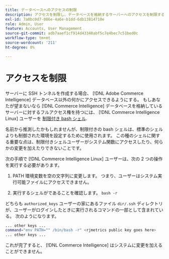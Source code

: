 ```yaml
---
title: データベースへのアクセスの制限
description: アクセスを制限し、データベースを格納するサーバーへのアクセスを制限する方法を説明します。
exl-id: 7a0bc0d7-086e-4a6e-b1dd-6db13814710e
role: Admin, User
feature: Accounts, User Management
source-git-commit: adb7aaef1cf914d43348abf5c7e4bec7c51bed0c
workflow-type: tm+mt
source-wordcount: '211'
ht-degree: 0%

---
```


# アクセスを制限

サーバーに SSH トンネルを作成する場合、 [!DNL Adobe Commerce Intelligence] データベース以外の何かにアクセスできるようにする。 もしあなたが望まないなら [!DNL Commerce Intelligence] データベースを格納しているサーバーに対するフルアクセス権を持つには、 [!DNL Commerce Intelligence Linux] ユーザーを [制限付き bash シェル](https://www.gnu.org/software/bash/manual/html_node/The-Restricted-Shell.html).

名前から推測したかもしれませんが、制限付きの bash シェルは、標準のシェルよりも制御された環境を設定するために使用されます。 この種のシェルに関する重要な点は、制限付きシェルユーザーがシステム関数にアクセスしたり、何らかの変更を加えたりできないことです。

次の手順で [!DNL Commerce Intelligence Linux] ユーザーは、次の 2 つの操作を実行する必要があります。

1. PATH 環境変数を空の文字列に変更します。 つまり、ユーザーはシステム実行可能ファイルにアクセスできません。

1. 実行するシェルがであることを確認します。 `bash -r`

どちらも `authorized_keys` ユーザーの家にあるファイル `dir/.ssh` ディレクトリが、ユーザーがログインしたときに実行されるコマンドの一部として含まれている。 次のようになります。

```bash
... other keys ...
command="env PATH="" /bin/bash -r" <rjmetrics public key goes here>
... other keys ...
```

これが完了すると、 [!DNL Commerce Intelligence] はシステムに変更を加えることができません。
